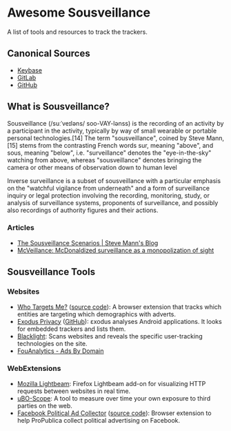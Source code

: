 # Awesome Sousveillance

A list of tools and resources to track the trackers.

## Canonical Sources

* [Keybase](keybase://team/securityidentity/awesome-sousveillance)
* [GitLab](https://gitlab.com/egrieco/awesome-sousveillance)
* [GitHub](https://github.com/egrieco/awesome-sousveillance)

## What is Sousveillance?

Sousveillance (/suːˈveɪləns/ soo-VAY-lənss) is the recording of an activity by a participant in the activity, typically by way of small wearable or portable personal technologies.[14] The term "sousveillance", coined by Steve Mann,[15] stems from the contrasting French words sur, meaning "above", and sous, meaning "below", i.e. "surveillance" denotes the "eye-in-the-sky" watching from above, whereas "sousveillance" denotes bringing the camera or other means of observation down to human level

Inverse surveillance is a subset of sousveillance with a particular emphasis on the "watchful vigilance from underneath" and a form of surveillance inquiry or legal protection involving the recording, monitoring, study, or analysis of surveillance systems, proponents of surveillance, and possibly also recordings of authority figures and their actions.

### Articles

* [The Sousveillance Scenarios | Steve Mann's Blog](http://eyetap.blogspot.com/2012/10/the-sousveillance-scenarios.html)
* [McVeillance: McDonaldized surveillance as a monopolization of sight](http://wearcam.org/mcveillance)

## Sousveillance Tools

### Websites

* [Who Targets Me?](https://whotargets.me/en/) ([source code](https://github.com/WhoTargetsMe/Who-Targets-Me)): A browser extension that tracks which entities are targeting which demographics with adverts.
* [Exodus Privacy](https://exodus-privacy.eu.org/en/page/what/) ([GitHub](https://github.com/Exodus-Privacy)): εxodus analyses Android applications. It looks for embedded trackers and lists them.
* [Blacklight](https://themarkup.org/blacklight/): Scans websites and reveals the specific user-tracking technologies on the site.
* [FouAnalytics - Ads By Domain](https://adsbydomain.fouanalytics.com/)

### WebExtensions

* [Mozilla Lightbeam](https://github.com/mozilla/lightbeam-we): Firefox Lightbeam add-on for visualizing HTTP requests between websites in real time.
* [uBO-Scope](https://github.com/gorhill/uBO-Scope): A tool to measure over time your own exposure to third parties on the web.
* [Facebook Political Ad Collector](https://www.propublica.org/article/help-us-monitor-political-ads-online) ([source code](https://github.com/propublica/facebook-political-ads)): Browser extension to help ProPublica collect political advertising on Facebook.
